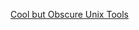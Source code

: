 ---
layout: post
wordpress_id: 1125
wordpress_url: http://noesbueno.com/archives/1125
date: '2011-05-09 09:00:23 -0500'
date_gmt: '2011-05-09 14:00:23 -0500'
body: |
  <p><a href="http://kkovacs.eu/cool-but-obscure-unix-tools">Cool but Obscure Unix Tools</a></p>
---